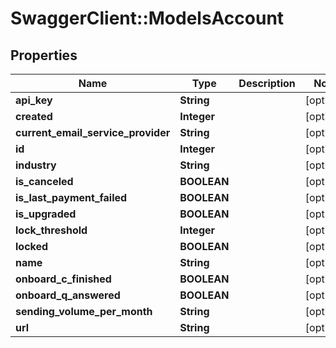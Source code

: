 # SwaggerClient::ModelsAccount

## Properties
Name | Type | Description | Notes
------------ | ------------- | ------------- | -------------
**api_key** | **String** |  | [optional] 
**created** | **Integer** |  | [optional] 
**current_email_service_provider** | **String** |  | [optional] 
**id** | **Integer** |  | [optional] 
**industry** | **String** |  | [optional] 
**is_canceled** | **BOOLEAN** |  | [optional] 
**is_last_payment_failed** | **BOOLEAN** |  | [optional] 
**is_upgraded** | **BOOLEAN** |  | [optional] 
**lock_threshold** | **Integer** |  | [optional] 
**locked** | **BOOLEAN** |  | [optional] 
**name** | **String** |  | [optional] 
**onboard_c_finished** | **BOOLEAN** |  | [optional] 
**onboard_q_answered** | **BOOLEAN** |  | [optional] 
**sending_volume_per_month** | **String** |  | [optional] 
**url** | **String** |  | [optional] 


